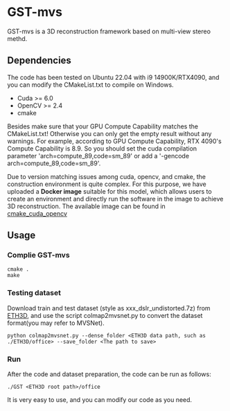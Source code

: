 # GST-mvs
GST-mvs is a 3D reconstruction framework based on multi-view stereo methd.

## Dependencies
The code has been tested on Ubuntu 22.04 with i9 14900K/RTX4090, and you can modify the CMakeList.txt to compile on Windows.

* Cuda >= 6.0
* OpenCV >= 2.4
* cmake

Besides make sure that your GPU Compute Capability matches the CMakeList.txt! Otherwise you can only get the empty result without any warnings. For example, according to GPU Compute Capability, RTX 4090's Compute Capability is 8.9. So you should set the cuda compilation parameter 'arch=compute_89,code=sm_89' or add a '-gencode arch=compute_89,code=sm_89'.

Due to version matching issues among cuda, opencv, and cmake, the construction environment is quite complex. For this purpose, we have uploaded a __Docker image__ suitable for this model, which allows users to create an environment and directly run the software in the image to achieve 3D reconstruction. The available image can be found in [cmake_cuda_opencv](https://hub.docker.com/r/tangjas111/cmake_cuda_opencv/tags)


## Usage
### Complie GST-mvs
```
cmake .    
make
```
### Testing dataset
Download train and test dataset (style as xxx_dslr_undistorted.7z) from [ETH3D](https://www.eth3d.net/datasets), and use the script colmap2mvsnet.py to convert the dataset format(you may refer to MVSNet).
```
python colmap2mvsnet.py --dense_folder <ETH3D data path, such as ./ETH3D/office> --save_folder <The path to save>
```
### Run
After the code and dataset preparation, the code can be run as follows:
```
./GST <ETH3D root path>/office
```
It is very easy to use, and you can modify our code as you need.
